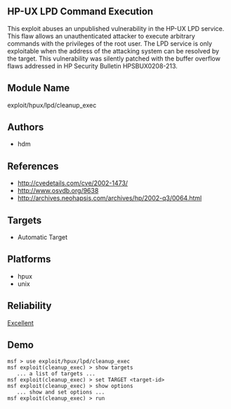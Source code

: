 ## HP-UX LPD Command Execution

This exploit abuses an unpublished vulnerability in the 
HP-UX LPD service. This flaw allows an unauthenticated 
attacker to execute arbitrary commands with the privileges 
of the root user. The LPD service is only exploitable when 
the address of the attacking system can be resolved by the 
target. This vulnerability was silently patched with the 
buffer overflow flaws addressed in HP Security Bulletin 
HPSBUX0208-213.


## Module Name
exploit/hpux/lpd/cleanup_exec

## Authors
* hdm


## References
* http://cvedetails.com/cve/2002-1473/
* http://www.osvdb.org/9638
* http://archives.neohapsis.com/archives/hp/2002-q3/0064.html



## Targets
* Automatic Target


## Platforms
* hpux
* unix

## Reliability
[Excellent](https://github.com/rapid7/metasploit-framework/wiki/Exploit-Ranking)

## Demo

```
msf > use exploit/hpux/lpd/cleanup_exec
msf exploit(cleanup_exec) > show targets
   ... a list of targets ...
msf exploit(cleanup_exec) > set TARGET <target-id>
msf exploit(cleanup_exec) > show options
   ... show and set options ...
msf exploit(cleanup_exec) > run
```
    
    